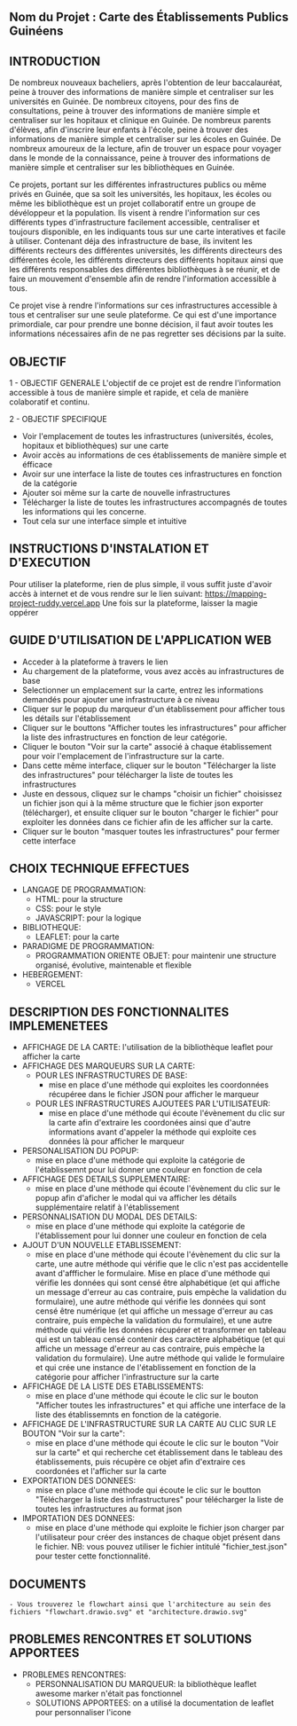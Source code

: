 ## Nom du Projet :  Carte des Établissements Publics Guinéens

## INTRODUCTION
De nombreux nouveaux bacheliers, après l'obtention de leur baccalauréat, peine à trouver des informations de manière simple et centraliser sur les universités en Guinée.
De nombreux citoyens, pour des fins de consultations, peine à trouver des informations de manière simple et centraliser sur les hopitaux et clinique en Guinée.
De nombreux parents d'élèves, afin d'inscrire leur enfants à l'école, peine à trouver des informations de manière simple et centraliser sur les écoles en Guinée.
De nombreux amoureux de la lecture, afin de trouver un espace pour voyager dans le monde de la connaissance, peine à trouver des informations de manière simple et centraliser sur les bibliothèques en Guinée.

Ce projets, portant sur les différentes infrastructures publics ou même privés en Guinée, que sa soit les universités, les hopitaux, les écoles ou même les bibliothèque est un projet collaboratif entre un groupe de dévéloppeur et la population. Ils visent à rendre l'information sur ces différents types d'infrastructure facilement accessible, centraliser et toujours disponible, en les indiquants tous sur une carte interatives et facile à utiliser. Contenant déja des infrastructure de base, ils invitent les différents recteurs des différentes universités, les différents directeurs des différentes école, les différents directeurs des différents hopitaux ainsi que les différents responsables des différentes bibliothèques à se réunir, et de faire un mouvement d'ensemble afin de rendre l'information accessible à tous.

Ce projet vise à rendre l'informations sur ces infrastructures accessible à tous et centraliser sur une seule plateforme. Ce qui est d'une importance primordiale, car pour prendre une bonne décision, il faut avoir toutes les informations nécessaires afin de ne pas regretter ses décisions par la suite.

## OBJECTIF
1 - OBJECTIF GENERALE
L'objectif de ce projet est de rendre l'information accessible à tous de manière simple et rapide, et cela de manière colaboratif et continu.

2 - OBJECTIF SPECIFIQUE
- Voir l'emplacement de toutes les infrastructures (universités, écoles, hopitaux et bibliothèques) sur une carte
- Avoir accès au informations de ces établissements de manière simple et éfficace
- Avoir sur une interface la liste de toutes ces infrastructures en fonction de la catégorie
- Ajouter soi même sur la carte de nouvelle infrastructures
- Télécharger la liste de toutes les infrastructures accompagnés de toutes les informations qui les concerne.
- Tout cela sur une interface simple et intuitive

## INSTRUCTIONS D'INSTALATION ET D'EXECUTION
Pour utiliser la plateforme, rien de plus simple, il vous suffit juste d'avoir accès à internet et de vous rendre sur le lien suivant: https://mapping-project-ruddy.vercel.app
Une fois sur la plateforme, laisser la magie oppérer

## GUIDE D'UTILISATION DE L'APPLICATION WEB
- Acceder à la plateforme à travers le lien
- Au chargement de la plateforme, vous avez accès au infrastructures de base
- Selectionner un emplacement sur la carte, entrez les informations demandés pour ajouter une infrastructure à ce niveau
- Cliquer sur le popup du marqueur d'un établissement pour afficher tous les détails sur l'établissement
- Cliquer sur le bouttons "Afficher toutes les infrastructures" pour afficher la liste des infrastructures en fonction de leur catégorie.
- Cliquer le bouton "Voir sur la carte" associé à chaque établissement pour voir l'emplacement de l'infrastructure sur la carte.
- Dans cette même interface, cliquer sur le bouton "Télécharger la liste des infrastructures" pour télécharger la liste de toutes les infrastructures
- Juste en dessous, cliquez sur le champs "choisir un fichier" choisissez un fichier json qui à la même structure que le fichier json exporter (télécharger), et ensuite cliquer sur le bouton "charger le fichier" pour exploiter les données dans ce fichier afin de les afficher sur la carte.
- Cliquer sur le bouton "masquer toutes les infrastructures" pour fermer cette interface


## CHOIX TECHNIQUE EFFECTUES
- LANGAGE DE PROGRAMMATION:
    - HTML: pour la structure
    - CSS: pour le style
    - JAVASCRIPT: pour la logique
- BIBLIOTHEQUE:
    - LEAFLET: pour la carte
- PARADIGME DE PROGRAMMATION:
    - PROGRAMMATION ORIENTE OBJET: pour maintenir une structure organisé, évolutive, maintenable et flexible
- HEBERGEMENT:
    - VERCEL

## DESCRIPTION DES FONCTIONNALITES IMPLEMENETEES
- AFFICHAGE DE LA CARTE: l'utilisation de la bibliothèque leaflet pour afficher la carte
- AFFICHAGE DES MARQUEURS SUR LA CARTE: 
    - POUR LES INFRASTRUCTURES DE BASE: 
        - mise en place d'une méthode qui exploites les coordonnées récupéree dans le fichier JSON pour afficher le marqueur
    - POUR LES INFRASTRUCTURES AJOUTEES PAR L'UTILISATEUR:
        - mise en place d'une méthode qui écoute l'évènement du clic sur la carte afin d'extraire les coordonées ainsi que d'autre informations avant d'appeler la méthode qui exploite ces données là pour afficher le marqueur
- PERSONALISATION DU POPUP: 
    - mise en place d'une méthode qui exploite la catégorie de l'établissemnt pour lui donner une couleur en fonction de cela
- AFFICHAGE DES DETAILS SUPPLEMENTAIRE:
    - mise en place d'une méthode qui écoute l'évènement du clic sur le popup afin d'aficher le modal qui va afficher les détails supplémentaire relatif à l'établissement
- PERSONNALISATION DU MODAL DES DETAILS:
    - mise en place d'une méthode qui exploite la catégorie de l'établissement pour lui donner une couleur en fonction de cela
- AJOUT D'UN NOUVELLE ETABLISSEMENT:
    - mise en place d'une méthode qui écoute l'évènement du clic sur la carte, une autre méthode qui vérifie que le clic n'est pas accidentelle avant d'affficher le formulaire. Mise en place d'une méthode qui vérifie les données qui sont censé être alphabétique (et qui affiche un message d'erreur au cas contraire, puis empèche la validation du formulaire), une autre méthode qui vérifie les données qui sont censé être numérique (et qui affiche un message d'erreur au cas contraire, puis empèche la validation du formulaire), et une autre méthode qui vérifie les données récupérer et transformer en tableau qui est un tableau censé contenir des caractère alphabétique (et qui affiche un message d'erreur au cas contraire, puis empèche la validation du formulaire). Une autre méthode qui valide le formulaire et qui crée une instance de l'établissement en fonction de la catégorie pour afficher l'infrastructure sur la carte
- AFFICHAGE DE LA LISTE DES ETABLISSEMENTS:
    - mise en place d'une méthode qui écoute le clic sur le bouton "Afficher toutes les infrastructures" et qui affiche une interface de la liste des établissemnts en fonction de la catégorie.
- AFFICHAGE DE L'INFRASTRUCTURE SUR LA CARTE AU CLIC SUR LE BOUTON "Voir sur la carte":
    - mise en place d'une méthode qui écoute le clic sur le bouton "Voir sur la carte" et qui recherche cet établissement dans le tableau des établissements, puis récupère ce objet afin d'extraire ces coordonées et l'afficher sur la carte
- EXPORTATION DES DONNEES:
    - mise en place d'une méthode qui écoute le clic sur le boutton "Télécharger la liste des infrastructures" pour télécharger la liste de toutes les infrastructures au format json
- IMPORTATION DES DONNEES:
    - mise en place d'une méthode qui exploite le fichier json charger par l'utilisateur pour créer des instances de chaque objet présent dans le fichier.
    NB: vous pouvez utiliser le fichier intitulé "fichier_test.json" pour tester cette fonctionnalité. 
## DOCUMENTS
    - Vous trouverez le flowchart ainsi que l'architecture au sein des fichiers "flowchart.drawio.svg" et "architecture.drawio.svg"

## PROBLEMES RENCONTRES ET SOLUTIONS APPORTEES
- PROBLEMES RENCONTRES: 
    - PERSONNALISATION DU MARQUEUR:
        la bibliothèque leaflet awesome marker n'était pas fonctionnel
    - SOLUTIONS APPORTEES:
        on a utilisé la documentation de leaflet pour personnaliser l'icone











